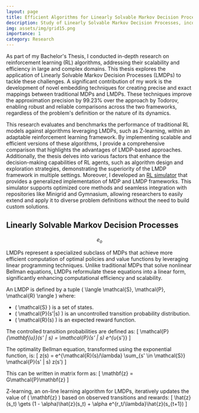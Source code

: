 ```yaml
---
layout: page
title: Efficient Algorithms for Linearly Solvable Markov Decision Processes
description: Study of Linearly Solvable Markov Decision Processes, incorporating novel embedding techniques and scalable solutions.
img: assets/img/grid15.png
importance: 1
category: Research
---
```


As part of my Bachelor's Thesis, I conducted in-depth research on reinforcement learning (RL) algorithms, addressing their scalability and efficiency in large and complex domains. This thesis explores the application of Linearly Solvable Markov Decision Processes (LMDPs) to tackle these challenges. A significant contribution of my work is the development of novel embedding techniques for creating precise and exact mappings between traditional MDPs and LMDPs. These techniques improve the approximation precision by 99.23% over the approach by Todorov, enabling robust and reliable comparisons across the two frameworks, regardless of the problem's definition or the nature of its dynamics.

This research evaluates and benchmarks the performance of traditional RL models against algorithms leveraging LMDPs, such as Z-learning, within an adaptable reinforcement learning framework. By implementing scalable and efficient versions of these algorithms, I provide a comprehensive comparison that highlights the advantages of LMDP-based approaches. Additionally, the thesis delves into various factors that enhance the decision-making capabilities of RL agents, such as algorithm design and exploration strategies, demonstrating the superiority of the LMDP framework in multiple settings. Moreover, I developed an [RL simulator](https://github.com/davidperezcarrasco/Efficient-Algorithms-for-Linearly-Solvable-Markov-Decision-Processes) that provides a generalized implementation of MDP and LMDP frameworks. This simulator supports optimized core methods and seamless integration with repositories like Minigrid and Gymnasium, allowing researchers to easily extend and apply it to diverse problem definitions without the need to build custom solutions.

## Linearly Solvable Markov Decision Processes

$$ e_o $$

LMDPs represent a specialized subclass of MDPs that achieve more efficient computation of optimal policies and value functions by leveraging linear programming techniques. Unlike traditional MDPs that solve nonlinear Bellman equations, LMDPs reformulate these equations into a linear form, significantly enhancing computational efficiency and scalability.

An LMDP is defined by a tuple \( \langle \mathcal{S}, \mathcal{P}, \mathcal{R} \rangle \) where:
- \( \mathcal{S} \) is a set of states.
- \( \mathcal{P}(s'|s) \) is an uncontrolled transition probability distribution.
- \( \mathcal{R}(s) \) is an expected reward function.

The controlled transition probabilities are defined as:
\[ \mathcal{P}_{\mathbf{u}}(s' | s) = \mathcal{P}(s' | s) e^{u_{s'}} \]

The optimality Bellman equation, transformed using the exponential function, is:
\[ z(s) = e^{\mathcal{R}(s)/\lambda} \sum_{s' \in \mathcal{S}} \mathcal{P}(s' | s) z(s') \]

This can be written in matrix form as:
\[ \mathbf{z} = G\mathcal{P}\mathbf{z} \]

Z-learning, an on-line learning algorithm for LMDPs, iteratively updates the value of \( \mathbf{z} \) based on observed transitions and rewards:
\[ \hat{z}(s_t) \gets (1 - \alpha)\hat{z}(s_t) + \alpha e^{r_t/\lambda}\hat{z}(s_{t+1}) \]

<!--### Z-learning Algorithm

\begin{algorithm}
\caption{Z-learning}
\label{alg:z-learning}
\begin{algorithmic}[1]
\State \textbf{input:} learning rate \( \alpha \in (0,1] \), temperature parameter \( \lambda > 0 \), LMDP with \( \mathcal{R} \), \( \mathcal{P} \), \( \mathcal{S} \), \( \mathcal{S}^- \), \( \mathcal{T} \)
\State \textbf{output:} \( \hat{Z}: S \rightarrow \mathbb{R} \)
\State \textbf{initialize} \( \hat{Z}(s) \leftarrow 1 \) for all \( s \in \mathcal{S}^- \), \( \hat{Z}(s) \leftarrow e^{\mathcal{R}(s)/\lambda} \) for all \( s \in \mathcal{T} \), \( \hat{\mathcal{P}_{\mathbf{u}}} \leftarrow \mathcal{P} \)
\Repeat
\State \( s_t \gets s_0 \) (sample state from initial state distribution)
    \While{\( s_t \notin \mathcal{T} \)}
    \State Take reward \( r_t \) from the current state \( s_t \).
    \State \( G[z](s_t) \leftarrow \sum_{s' \in \mathcal{S}} \mathcal{P}(s' \mid s)\hat{Z}(s') \)
    \State \( \hat{Z}(s_t) \leftarrow \hat{Z}(s_t) + \alpha [ e^{r_t/\lambda} G[z](s_t) - \hat{Z}(s_t) ] \)
    \State Update \( \hat{\mathcal{P}_{\mathbf{u}}} \) derived from \( \hat{Z} \)
    \State Sample a next state \( s_{t+1} \) according to \( \hat{\mathcal{P}_{\mathbf{u}}} \)
    \State \( s_t \leftarrow s_{t+1} \)
    \EndWhile
\Until{convergence}
\end{algorithmic}
\end{algorithm} 

<div class="row justify-content-sm-center">
    <div class="col-sm-8 mt-3 mt-md-0">
        {% include figure.liquid path="assets/img/minigrid_plots2.png" title="Throughput Comparison between Z Learning for a LMDP and Q Learning for an embedded MDP" class="img-fluid rounded z-depth-1" %}
    </div>
    <div class="col-sm-4 mt-3 mt-md-0">
        {% include figure.liquid path="assets/img/value_function3.png" title="Optimal value function of a 4x4 Grid" class="img-fluid rounded z-depth-1" %}
    </div>
</div>
<div class="caption">
    On the left, a throughput benchmarking of Z Learning and Q Learning using the proper embedding from LMDP to MDP for precise comparison. On the right, the value function of the MDP for a small grid environment of 5 x 5 cells.
</div>

My research focused on enhancing the performance and scalability of state-of-the-art RL algorithms like Q-Learning and Z-Learning. By applying these algorithms to challenging Minigrid environments, I explored and evaluated methods to improve their efficacy in handling complex decision-making tasks. This involved developing efficient computational techniques for optimal action selection and optimizing value function approximation within linear LMDPs. Furthermore, I investigated the impact of exploration decay rates on the performance and convergence of these algorithms.-->